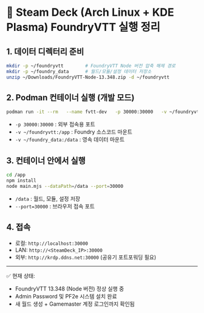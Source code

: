 # 🎯 Steam Deck (Arch Linux + KDE Plasma) FoundryVTT 실행 정리

## 1. 데이터 디렉터리 준비
```bash
mkdir -p ~/foundryvtt        # FoundryVTT Node 버전 압축 해제 경로
mkdir -p ~/foundry_data      # 월드/모듈/설정 데이터 저장소
unzip ~/Downloads/FoundryVTT-Node-13.348.zip -d ~/foundryvtt
```

## 2. Podman 컨테이너 실행 (개발 모드)
```bash
podman run -it --rm   --name fvtt-dev   -p 30000:30000   -v ~/foundryvtt:/app   -v ~/foundry_data:/data   node:20 bash
```

- `-p 30000:30000` : 외부 접속용 포트  
- `-v ~/foundryvtt:/app` : Foundry 소스코드 마운트  
- `-v ~/foundry_data:/data` : 영속 데이터 마운트  

## 3. 컨테이너 안에서 실행
```bash
cd /app
npm install
node main.mjs --dataPath=/data --port=30000
```

- `/data` : 월드, 모듈, 설정 저장  
- `--port=30000` : 브라우저 접속 포트  

## 4. 접속
- 로컬: `http://localhost:30000`  
- LAN: `http://<SteamDeck_IP>:30000`  
- 외부: `http://krdp.ddns.net:30000` (공유기 포트포워딩 필요)  

---

✅ 현재 상태:  
- FoundryVTT 13.348 (Node 버전) 정상 실행 중  
- Admin Password 및 PF2e 시스템 설치 완료  
- 새 월드 생성 + Gamemaster 계정 로그인까지 확인됨  
